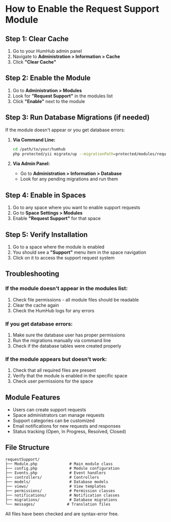 # How to Enable the Request Support Module

## Step 1: Clear Cache
1. Go to your HumHub admin panel
2. Navigate to **Administration > Information > Cache**
3. Click **"Clear Cache"**

## Step 2: Enable the Module
1. Go to **Administration > Modules**
2. Look for **"Request Support"** in the modules list
3. Click **"Enable"** next to the module

## Step 3: Run Database Migrations (if needed)
If the module doesn't appear or you get database errors:

1. **Via Command Line:**
   ```bash
   cd /path/to/your/humhub
   php protected/yii migrate/up --migrationPath=protected/modules/requestSupport/migrations
   ```

2. **Via Admin Panel:**
   - Go to **Administration > Information > Database**
   - Look for any pending migrations and run them

## Step 4: Enable in Spaces
1. Go to any space where you want to enable support requests
2. Go to **Space Settings > Modules**
3. Enable **"Request Support"** for that space

## Step 5: Verify Installation
1. Go to a space where the module is enabled
2. You should see a **"Support"** menu item in the space navigation
3. Click on it to access the support request system

## Troubleshooting

### If the module doesn't appear in the modules list:
1. Check file permissions - all module files should be readable
2. Clear the cache again
3. Check the HumHub logs for any errors

### If you get database errors:
1. Make sure the database user has proper permissions
2. Run the migrations manually via command line
3. Check if the database tables were created properly

### If the module appears but doesn't work:
1. Check that all required files are present
2. Verify that the module is enabled in the specific space
3. Check user permissions for the space

## Module Features
- Users can create support requests
- Space administrators can manage requests
- Support categories can be customized
- Email notifications for new requests and responses
- Status tracking (Open, In Progress, Resolved, Closed)

## File Structure
```
requestSupport/
├── Module.php              # Main module class
├── config.php              # Module configuration
├── Events.php              # Event handlers
├── controllers/            # Controllers
├── models/                 # Database models
├── views/                  # View templates
├── permissions/            # Permission classes
├── notifications/          # Notification classes
├── migrations/             # Database migrations
└── messages/              # Translation files
```

All files have been checked and are syntax-error free. 